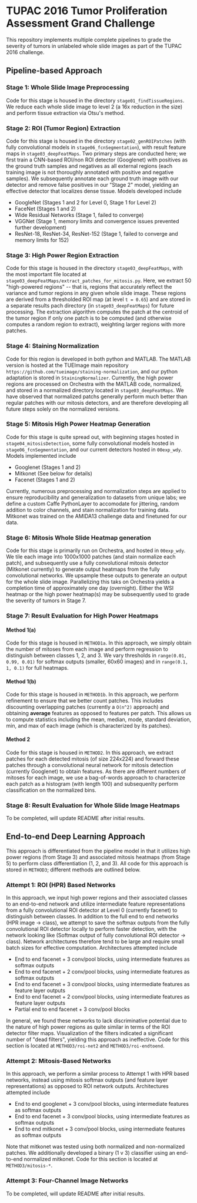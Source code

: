 # TUPAC 2016 Tumor Proliferation Assessment Grand Challenge

This repository implements multiple complete pipelines to grade the severity of tumors in unlabeled whole slide images as part of the TUPAC 2016 challenge. 

## Pipeline-based Approach

### Stage 1: Whole Slide Image Preprocessing

Code for this stage is housed in the directory `stage01_findTissueRegions`. We reduce each whole slide image to level 2 (a 16x reduction in the size) and perform tissue extraction via Otsu's method. 

### Stage 2: ROI (Tumor Region) Extraction 

Code for this stage is housed in the directory `stage02_genROIPatches` (with fully convolutional models in `stage06_fcnSegmentation`), with result feature maps in `stage03_deepFeatMaps`. Two primary steps are conducted here; we first train a CNN-based ROI/non ROI detector (Googlenet) with positives as the ground truth samples and negatives as all external regions (each training image is not thoroughly annotated with positive and negative samples). We subsequently annotate each ground truth image with our detector and remove false positives in our "Stage 2" model, yielding an effective detector that localizes dense tissue. Models developed include
* GoogleNet (Stages 1 and 2 for Level 0, Stage 1 for Level 2)
* FaceNet (Stages 1 and 2)
* Wide Residual Networks (Stage 1, failed to converge)
* VGGNet (Stage 1, memory limits and convergence issues prevented further development)
* ResNet-18, ResNet-34, ResNet-152 (Stage 1, failed to converge and memory limits for 152)

### Stage 3: High Power Region Extraction

Code for this stage is housed in the directory `stage03_deepFeatMaps`, with the most important file located at `stage03_deepFeatMaps/extract_patches_for_mitosis.py`. Here, we extract 50 "high-powered regions" -- that is, regions that accurately reflect the variance and tumor regions in any given whole slide image. These regions are derived from a thresholded ROI map (at level `t = 0.65`) and are stored in a separate results pach directory (in  `stage03_deepFeatMaps`) for future processing. The extraction algorithm computes the patch at the centroid of the tumor region if only one patch is to be computed (and otherwise computes a random region to extract), weighting larger regions with more patches. 

### Stage 4: Staining Normalization

Code for this region is developed in both python and MATLAB. The MATLAB version is hosted at the TUEImage main repository `https://github.com/tueimage/staining-normalization`, and our python adaptation is stored in `StainingNormalizer`. Currently, the high power regions are processed on Orchestra with the MATLAB code, normalized, and stored in a normalized directory located in `stage03_deepFeatMaps`. We have observed that normalized patchs generally perform much better than regular patches with our mitosis detectors, and are therefore developing all future steps solely on the normalized versions.

### Stage 5: Mitosis High Power Heatmap Generation

Code for this stage is quite spread out, with beginning stages hosted in `stage04_mitosisDetection`, some fully convolutional models hosted in `stage06_fcnSegmentation`, and our current detectors hosted in `00exp_wdy`. Models implemented include
* Googlenet (Stages 1 and 2)
* Mitkonet (See below for details)
* Facenet (Stages 1 and 2)

Currently, numerous preprocessing and normalization steps are applied to ensure reproducibility and generalization to datasets from unique labs; we define a custom Caffe PythonLayer to accomodate for jittering, random addition to color channels, and stain normalization for training data. Mitkonet was trained on the AMIDA13 challenge data and finetuned for our data. 

### Stage 6: Mitosis Whole Slide Heatmap generation

Code for this stage is primarily run on Orchestra, and hosted in `00exp_wdy`. We tile each image into 1000x1000 patches (and stain normalize each patch), and subsequently use a fully convolutional mitosis detector (Mitkonet currently) to generate output heatmaps from the fully convolutional networks. We upsample these outputs to generate an output for the whole slide image. Parallelizing this taks on Orchestra yields a completion time of approximately one day (overnight). Either the WSI heatmap or the high power heatmap(s) may be subsequently used to grade the severity of tumors in Stage 7.

### Stage 7: Result Evaluation for High Power Heatmaps

#### Method 1(a)

Code for this stage is housed in `METHOD1a`. In this approach, we simply obtain the number of mitoses from each image and perform regression to distinguish between classes 1, 2, and 3. We vary thresholds in `range(0.01, 0.99, 0.01)` for softmax outputs (smaller, 60x60 images) and in `range(0.1, 1, 0.1)` for full heatmaps.

#### Method 1(b)

Code for this stage is housed in `METHOD1b`. In this approach, we perform refinement to ensure that we better count patches. This includes discounting overlapping patches (currently a `O(n^2)` approach) and obtaining **average** features as opposed to features per patch. This allows us to compute statistics including the mean, median, mode, standard deviation, min, and max of each image (which is characterized by its patches). 

#### Method 2

Code for this stage is housed in `METHOD2`. In this approach, we extract patches for each detected mitosis (of size 224x224) and forward these patches through a convolutional neural network for mitosis detection (currently Googlenet) to obtain features. As there are different numbers of mitoses for each image, we use a bag-of-words approach to characterize each patch as a histogram (with length 100) and subsequenlty perform classification on the normalized bins. 

### Stage 8: Result Evaluation for Whole Slide Image Heatmaps

To be completed, will update README after initial results. 

## End-to-end Deep Learning Approach

This approach is differentiated from the pipeline model in that it utilizes high power regions (from Stage 3) and associated mitosis heatmaps (from Stage 5) to perform class differentiation (1, 2, and 3). All code for this approach is stored in `METHOD3`; different methods are outlined below. 

### Attempt 1: ROI (HPR) Based Networks

In this approach, we input high power regions and their associated classes to an end-to-end network and utilize intermediate feature representations from a fully convolutional ROI detector at Level 0 (currently facenet) to distinguish between classes. In addition to the full end to end networks (HPR image -> class), we attempt to save the softmax outputs from the fully convolutional ROI detector locally to perform faster detection, with the network looking like (Softmax output of fully convolutional ROI detector -> class). Network architectures therefore tend to be large and require small batch sizes for effective computation. Architectures attempted include
* End to end facenet + 3 conv/pool blocks, using intermediate features as softmax outputs
* End to end facenet + 2 conv/pool blocks, using intermediate features as softmax outputs
* End to end facenet + 3 conv/pool blocks, using intermediate features as feature layer outputs
* End to end facenet + 2 conv/pool blocks, using intermediate features as feature layer outputs
* Partial end to end facenet + 3 conv/pool blocks

In general, we found these networks to lack discriminative potential due to the nature of high power regions as quite similar in terms of the ROI detector filter maps. Visualization of the filters indicated a significant number of "dead filters", yielding this approach as ineffective. Code for this section is located at `METHOD3/roi-net2` and `METHOD3/roi-endtoend`.

### Attempt 2: Mitosis-Based Networks

In this approach, we perform a similar process to Attempt 1 with HPR based networks, instead using mitosis softmax outputs (and feature layer representations) as opposed to ROI network outputs. Architectures attempted include
* End to end googlenet + 3 conv/pool blocks, using intermediate features as softmax outputs
* End to end facenet   + 3 conv/pool blocks, using intermediate features as softmax outputs
* End to end mitkonet  + 3 conv/pool blocks, using intermediate features as softmax outputs

Note that mitkonet was tested using both normalized and non-normalized patches. We additionally developed a binary (1 v 3) classifier using an end-to-end normalized mitkonet. Code for this section is located at `METHOD3/mitosis-*`.

### Attempt 3: Four-Channel Image Networks

To be completed, will update README after initial results. 
